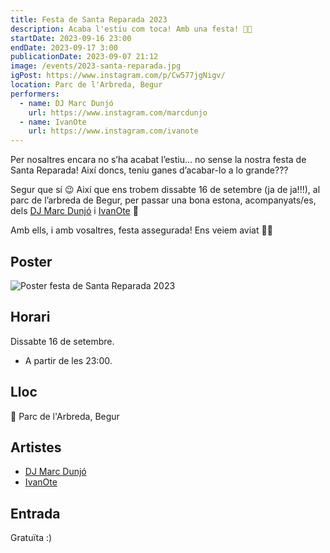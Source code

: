 ```yaml
---
title: Festa de Santa Reparada 2023
description: Acaba l'estiu com toca! Amb una festa! 🌅🎉
startDate: 2023-09-16 23:00
endDate: 2023-09-17 3:00
publicationDate: 2023-09-07 21:12
image: /events/2023-santa-reparada.jpg
igPost: https://www.instagram.com/p/Cw577jgNigv/
location: Parc de l'Arbreda, Begur
performers:
  - name: DJ Marc Dunjó
    url: https://www.instagram.com/marcdunjo
  - name: IvanOte
    url: https://www.instagram.com/ivanote
---
```


Per nosaltres encara no s’ha acabat l’estiu… no sense la nostra festa de Santa Reparada! Així doncs, teniu ganes d’acabar-lo a lo grande???

Segur que sí 😉 Així que ens trobem dissabte 16 de setembre (ja de ja!!!), al parc de l’arbreda de Begur, per passar una bona estona, acompanyats/es, dels [DJ Marc Dunjó](https://www.instagram.com/marcdunjo) i [IvanOte](https://www.instagram.com/ivanote) 🤩

Amb ells, i amb vosaltres, festa assegurada! Ens veiem aviat 🫶🏽

## Poster

![Poster festa de Santa Reparada 2023](/events/2023-santa-reparada.jpg)

## Horari

Dissabte 16 de setembre.

- A partir de les 23:00.

## Lloc

📍 Parc de l'Arbreda, Begur

## Artistes

- [DJ Marc Dunjó](https://www.instagram.com/marcdunjo)
- [IvanOte](https://www.instagram.com/ivanote)

## Entrada

Gratuïta :)

